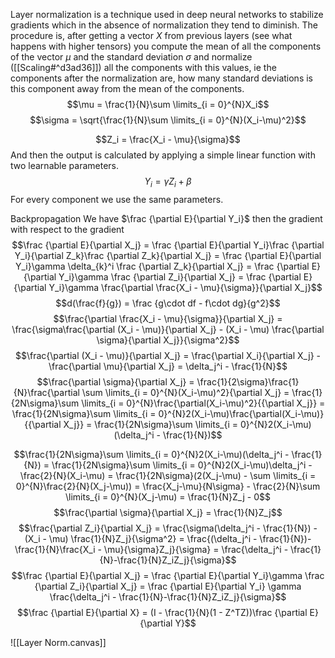 Layer normalization is a technique used in deep neural networks to stabilize gradients which in the absence of normalization they tend to diminish.
The procedure is, after getting a vector $X$ from previous layers (see what happens with higher tensors) you compute the mean of all the components of the vector $\mu$ and the standard deviation $\sigma$  and normalize ([[Scaling#^d3ad36]]) all the components with this values, ie the components after the normalization are, how many standard deviations is this component away from the mean of the components.
$$\mu = \frac{1}{N}\sum \limits_{i = 0}^{N}X_i$$
$$\sigma = \sqrt{\frac{1}{N}\sum \limits_{i = 0}^{N}(X_i-\mu)^2}$$

$$Z_i = \frac{X_i - \mu}{\sigma}$$
And then the output is calculated by applying a simple linear function with two learnable parameters.
$$Y_i = \gamma Z_i + \beta$$
For every component we use the same parameters.

Backpropagation
We have $\frac {\partial E}{\partial Y_i}$ then the gradient with respect to the gradient
$$\frac {\partial E}{\partial X_j} = \frac {\partial E}{\partial Y_i}\frac {\partial Y_i}{\partial Z_k}\frac {\partial Z_k}{\partial X_j} = \frac {\partial E}{\partial Y_i}\gamma \delta_{k}^i \frac {\partial Z_k}{\partial X_j} = \frac {\partial E}{\partial Y_i}\gamma \frac {\partial Z_i}{\partial X_j} = \frac {\partial E}{\partial Y_i}\gamma \frac{\partial \frac{X_i - \mu}{\sigma}}{\partial X_j}$$
$$d(\frac{f}{g}) = \frac {g\cdot df - f\cdot dg}{g^2}$$
$$\frac{\partial \frac{X_i - \mu}{\sigma}}{\partial X_j} = \frac{\sigma\frac{\partial (X_i - \mu)}{\partial X_j} - (X_i - \mu) \frac{\partial \sigma}{\partial X_j}}{\sigma^2}$$
$$\frac{\partial (X_i - \mu)}{\partial X_j} = \frac{\partial X_i}{\partial X_j} - \frac{\partial \mu}{\partial X_j} = \delta_j^i - \frac{1}{N}$$
$$\frac{\partial \sigma}{\partial X_j} = \frac{1}{2\sigma}\frac{1}{N}\frac{\partial \sum \limits_{i = 0}^{N}(X_i-\mu)^2}{\partial X_j} = \frac{1}{2N\sigma}\sum \limits_{i = 0}^{N}\frac{\partial(X_i-\mu)^2}{{\partial X_j}} = \frac{1}{2N\sigma}\sum \limits_{i = 0}^{N}2(X_i-\mu)\frac{\partial(X_i-\mu)}{{\partial X_j}}  = \frac{1}{2N\sigma}\sum \limits_{i = 0}^{N}2(X_i-\mu)(\delta_j^i - \frac{1}{N})$$

$$\frac{1}{2N\sigma}\sum \limits_{i = 0}^{N}2(X_i-\mu)(\delta_j^i - \frac{1}{N}) = \frac{1}{2N\sigma}\sum \limits_{i = 0}^{N}2(X_i-\mu)\delta_j^i - \frac{2}{N}(X_i-\mu) = \frac{1}{2N\sigma}(2(X_j-\mu) - \sum \limits_{i = 0}^{N}\frac{2}{N}(X_j-\mu)) = \frac{X_j-\mu}{N\sigma} - \frac{2}{N}\sum \limits_{i = 0}^{N}(X_j-\mu) = \frac{1}{N}Z_j - 0$$
$$\frac{\partial \sigma}{\partial X_j} = \frac{1}{N}Z_j$$
$$\frac{\partial Z_i}{\partial X_j} = \frac{\sigma(\delta_j^i - \frac{1}{N}) - (X_i - \mu) \frac{1}{N}Z_j}{\sigma^2} = \frac{(\delta_j^i - \frac{1}{N})-\frac{1}{N}\frac{X_i - \mu}{\sigma}Z_j}{\sigma} = \frac{\delta_j^i - \frac{1}{N}-\frac{1}{N}Z_iZ_j}{\sigma}$$
$$\frac {\partial E}{\partial X_j} = \frac {\partial E}{\partial Y_i}\gamma \frac {\partial Z_i}{\partial X_j} = \frac {\partial E}{\partial Y_i} \gamma \frac{\delta_j^i - \frac{1}{N}-\frac{1}{N}Z_iZ_j}{\sigma}$$
$$\frac {\partial E}{\partial X} = (I - \frac{1}{N}(1 - Z^TZ))\frac {\partial E}{\partial Y}$$



![[Layer Norm.canvas]]
